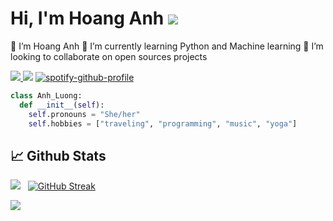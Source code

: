 # Hi, I'm Hoang Anh <img src="https://cdn3.emoji.gg/emojis/7269-reindeerclyde.png">

<!--
**thatchloe/thatchloe** is a ✨ _special_ ✨ repository because its `README.md` (this file) appears on your GitHub profile.
-->
🔭 I’m Hoang Anh
🌱 I’m currently learning Python and Machine learning
👯 I’m looking to collaborate on open sources projects

<a href=https://www.linkedin.com/in/hoang-anh-luong-843191132/> <img src="https://img.shields.io/badge/-LinkedIn-0e76a8?style=plastic&logo=linkedIn"> </a> <img src="https://komarev.com/ghpvc/?username=thatchloe&color=blue">
[![spotify-github-profile](https://spotify-github-profile.vercel.app/api/view?uid=21j7jzzfwqrzol55r5jgccx2q&cover_image=true&theme=default&show_offline=false&background_color=121212)](https://spotify-github-profile.vercel.app/api/view?uid=21j7jzzfwqrzol55r5jgccx2q&redirect=true)
```python
class Anh_Luong:
  def __init__(self):
    self.pronouns = "She/her"
    self.hobbies = ["traveling", "programming", "music", "yoga"]
```
## 📈 Github Stats
<img src="https://github-readme-stats.vercel.app/api?username=thatchloe&theme=tokyonight&show_icons=true&count_private=true"> &nbsp; [![GitHub Streak](http://github-readme-streak-stats.herokuapp.com?user=thatchloe&theme=tokyonight&ring=DD5BBE&dates=2DDD51)](https://git.io/streak-stats)

<img src="https://github-readme-stats.vercel.app/api/top-langs/?username=thatchloe&theme=tokyonight&layout=compact&langs_count=6">
